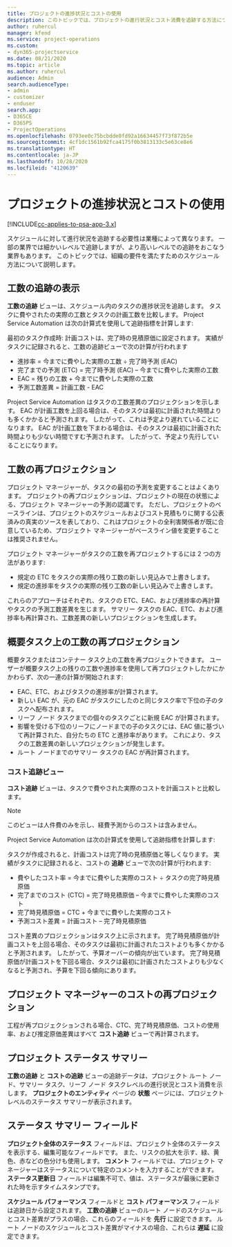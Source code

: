 ```yaml
---
title: プロジェクトの進捗状況とコストの使用
description: このトピックでは、プロジェクトの進行状況とコスト消費を追跡する方法について説明します。
author: ruhercul
manager: kfend
ms.service: project-operations
ms.custom:
- dyn365-projectservice
ms.date: 08/21/2020
ms.topic: article
ms.author: ruhercul
audience: Admin
search.audienceType:
- admin
- customizer
- enduser
search.app:
- D365CE
- D365PS
- ProjectOperations
ms.openlocfilehash: 0793ee0c75bcbdde0fd92a16634457f73f872b5e
ms.sourcegitcommit: 4cf1dc1561b92fca4175f0b3813133c5e63ce8e6
ms.translationtype: HT
ms.contentlocale: ja-JP
ms.lasthandoff: 10/28/2020
ms.locfileid: "4120639"
---
```

# <a name="project-progress-and-cost-consumption"></a>プロジェクトの進捗状況とコストの使用

[!INCLUDE[cc-applies-to-psa-app-3.x](../includes/cc-applies-to-psa-app-3x.md)]

スケジュールに対して進行状況を追跡する必要性は業種によって異なります。 一部の業界では細かいレベルで追跡しますが、より高いレベルでの追跡をおこなう業界もあります。 このトピックでは、組織の要件を満たすためのスケジュール方法について説明します。

## <a name="effort-tracking-view"></a>工数の追跡の表示

**工数の追跡** ビューは、スケジュール内のタスクの進捗状況を追跡します。 タスクに費やされたの実際の工数とタスクの計画工数を比較します。 Project Service Automation は次の計算式を使用して追跡指標を計算します:

最初のタスク作成時: 計画コストは、完了時の見積原価に設定されます。 実績がタスクに記録されると、工数の追跡ビューで次の計算が行われます

- 進捗率 = 今までに費やした実際の工数 ÷ 完了時予測 (EAC) 
- 完了までの予測 (ETC) = 完了時予測 (EAC) – 今までに費やした実際の工数 
- EAC = 残りの工数 + 今までに費やした実際の工数 
- 予測工数差異 = 計画工数 - EAC

Project Service Automation はタスクの工数差異のプロジェクションを示します。 EAC が計画工数を上回る場合は、そのタスクは最初に計画された時間よりも多くかかると予測されます。 したがって、これは予定より遅れていることになります。 EAC が計画工数を下まわる場合は、そのタスクは最初に計画された時間よりも少ない時間ですむ予測されます。 したがって、予定より先行していることになります。

## <a name="reprojecting-effort"></a>工数の再プロジェクション

プロジェクト マネージャーが、タスクの最初の予測を変更することはよくあります。 プロジェクトの再プロジェクションは、プロジェクトの現在の状態による、プロジェクト マネージャーの予測の認識です。 ただし、プロジェクトのベースラインは、プロジェクトのスケジュールおよびコスト見積もりに関する公表済みの真実のソースを表しており、これはプロジェクトの全利害関係者が既に合意しているため、プロジェクト マネージャーがベースライン値を変更することは推奨されません。

プロジェクト マネージャーがタスクの工数を再プロジェクトするには 2 つの方法があります:

- 規定の ETC をタスクの実際の残り工数の新しい見込みで上書きします。 
- 規定の進捗率をタスクの実際の残り工数の新しい見込みで上書きします。

これらのアプローチはそれぞれ、タスクの ETC、EAC、および進捗率の再計算やタスクの予測工数差異を生じます。 サマリー タスクの EAC、ETC、および進捗率も再計算され、工数差異の新しいプロジェクションを生成します。

## <a name="reprojection-of-effort-on-summary-tasks"></a>概要タスク上の工数の再プロジェクション

概要タスクまたはコンテナー タスク上の工数を再プロジェクトできます。 ユーザーが概要タスク上の残りの工数や進捗率を使用して再プロジェクトしたかにかかわらず、次の一連の計算が開始されます:

- EAC、ETC、およびタスクの進捗率が計算されます。
- 新しい EAC が、元の EAC がタスクにしたのと同じタスク率で下位の子のタスクへ配布されます。
- リーフ ノード タスクまでの個々のタスクごとに新規 EAC が計算されます。 
- 影響を受ける下位のリーフにノードまでの子のタスクには、EAC 値に基づいて再計算された、自分たちの ETC と進捗率があります。 これにより、タスクの工数差異の新しいプロジェクションが発生します。 
- ルート ノードまでのサマリー タスクの EAC が再計算されます。

### <a name="cost-tracking-view"></a>コスト追跡ビュー 

**コスト追跡** ビューは、タスクで費やされた実際のコストを計画コストと比較します。 

> [!NOTE]
> このビューは人件費のみを示し、経費予測からのコストは含みません。 

Project Service Automation は次の計算式を使用して追跡指標を計算します:

タスクが作成されると、計画コストは完了時の見積原価と等しくなります。 実績がタスクに記録されると、コストの **追跡** ビューで次の計算が行われます:

 - 費やしたコスト率 = 今までに費やした実際のコスト ÷ タスクの完了時見積原価
 - 完了までのコスト (CTC) = 完了時見積原価 – 今までに費やした実際のコスト
 - 完了時見積原価 = CTC + 今までに費やした実際のコスト
 - 予測コスト差異 = 計画コスト – 完了時見積原価

コスト差異のプロジェクションはタスク上に示されます。 完了時見積原価が計画コストを上回る場合、そのタスクは最初に計画されたコストよりも多くかかると予測されます。 したがって、予算オーバーの傾向が出ています。 完了時見積原価が計画コストを下回る場合、タスクは最初に計画されたコストよりも少なくなると予測され、予算を下回る傾向にあります。

## <a name="project-managers-reprojection-of-cost"></a>プロジェクト マネージャーのコストの再プロジェクション

工程が再プロジェクションされる場合、CTC、完了時見積原価、コストの使用率、および推定原価差異はすべて **コスト追跡** ビューで再計算されます。

## <a name="project-status-summary"></a>プロジェクト ステータス サマリー

**工数の追跡** と **コストの追跡** ビューの追跡データは、プロジェクト ルート ノード、サマリー タスク、リーフ ノード タスクレベルの進行状況とコスト消費を示します。 **プロジェクトのエンティティ** ページの **状態** ページには、プロジェクト レベルのステータス サマリーが表示されます。

## <a name="status-summary-fields"></a>ステータス サマリー フィールド

**プロジェクト全体のステータス** フィールドは、プロジェクト全体のステータスを表示する、編集可能なフィールドです。 また、リスクの拡大を示す、緑、黄色、赤などの色分けも使用します。 **コメント** フィールドでは、プロジェクト マネージャーはステータスについて特定のコメントを入力することができます。 **ステータス更新日** フィールドは編集不可で、値は、ステータスが最後に更新された時を示すタイムスタンプです。

**スケジュール パフォーマンス** フィールドと **コスト パフォーマンス** フィールドは追跡日から設定されます。 **工数の追跡** ビューのルート ノードのスケジュールとコスト差異がプラスの場合、これらのフィールドを **先行** に設定できます。 ルート ノードのスケジュールとコスト差異がマイナスの場合、これらは **遅延** に設定できます。
